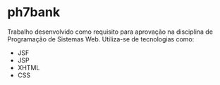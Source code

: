# ph7bank

Trabalho desenvolvido como requisito para aprovação na disciplina de Programação de Sistemas Web.
Utiliza-se de tecnologias como:
  * JSF
  * JSP
  * XHTML
  * CSS
